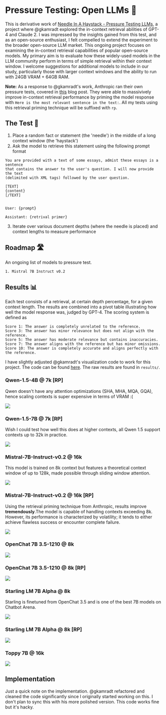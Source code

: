# Pressure Testing: Open LLMs 💢

This is derivative work of [Needle In A Haystack - Pressure Testing LLMs](https://github.com/gkamradt/LLMTest_NeedleInAHaystack), a project where @gkamradt explored the in-context retrieval abilities of GPT-4 and Claude 2. I was impressed by the insights gained from this test, and as an open-source enthusiast, I felt compelled to extend the experiment to the broader open-source LLM market. This ongoing project focuses on examining the in-context retrieval capabilities of popular open-source models. My primary aim is to evaluate how these widely-used models in the LLM community perform in terms of simple retrieval within their context window. I welcome suggestions for additional models to include in our study, particularly those with larger context windows and the ability to run with 24GB VRAM + 64GB RAM.

**Note:** As a response to @gkamradt's work, Anthropic ran their own pressure tests, covered in [this](https://www.anthropic.com/index/claude-2-1-prompting) blog post. They were able to massivively improve in-context retrieval performance by priming the model response with `Here is the most relevant sentence in the text:`. All my tests using this retrieval priming technique will be suffixed with `rp`.

## The Test 📝

1. Place a random fact or statement (the 'needle') in the middle of a long context window (the 'haystack')
2. Ask the model to retrieve this statement using the following prompt format

```
You are provided with a text of some essays, admist these essays is a sentence
that contains the answer to the user's question. I will now provide the text
(delimited with XML tags) followed by the user question.

[TEXT]
{content}
[/TEXT]


User: {prompt}

Assistant: {retrival primer}
```

3. Iterate over various document depths (where the needle is placed) and context lengths to measure performance

## Roadmap 🛣️

An ongoing list of models to pressure test.

```
1. Mistral 7B Instruct v0.2
```

## Results 📊

Each test consists of a retrieval, at certain depth percentage, for a given context length. The results are combined into a pivot table illustrating how well the model response was, judged by GPT-4. The scoring system is defined as

```
Score 1: The answer is completely unrelated to the reference.
Score 3: The answer has minor relevance but does not align with the reference.
Score 5: The answer has moderate relevance but contains inaccuracies.
Score 7: The answer aligns with the reference but has minor omissions.
Score 10: The answer is completely accurate and aligns perfectly with the reference.
```

I have slightly adjusted @gkamradt's visualization code to work for this project. The code can be found [here](/utils/visualize.ipynb). The raw results are found in `results/`.

### Qwen-1.5-4B @ 7k [RP]

Qwen doesn't have any attention optimizations (SHA, MHA, MQA, GQA), hence scaling contexts is super expensive in terms of VRAM :( 

![](/img/qwen1.5-4b-rp.png)

### Qwen-1.5-7B @ 7k [RP]

Wish I could test how well this does at higher contexts, all Qwen 1.5 support contexts up to 32k in practice.

![](qwen1.5-7b.png)

### Mistral-7B-Instruct-v0.2 @ 16k

This model is trained on 8k context but features a theoretical context window of up to 128k, made possible through sliding window attention.

![](/img/mistral_7b_16k.png)

### Mistral-7B-Instruct-v0.2 @ 16k [RP]

Using the retrieval priming technique from Anthropic, results improve **tremendously**.The model is capable of handling contexts exceeding 8k. However, its performance is characterized by volatility; it tends to either achieve flawless success or encounter complete failure.

![](/img/mistral_7b_16k_rp.png)

### OpenChat 7B 3.5-1210 @ 8k

![](/img/openchat-3.5-1210_8k.png)

### OpenChat 7B 3.5-1210 @ 8k [RP]

![](/img/openchat-3.5-1210_8k_rp.png)

### Starling LM 7B Alpha @ 8k

Starling is finetuned from OpenChat 3.5 and is one of the best 7B models on Chatbot Arena.

![](/img/starling-lm-7b-alpha.png)

### Starling LM 7B Alpha @ 8k [RP]

![](/img/starling-lm-7b-alpha_rp.png)

### Toppy 7B @ 16k

![](/img/toppy-7b.png)

## Implementation

Just a quick note on the implementation. @gkamradt refactored and cleaned the code significantly since I originally started working on this. I don't plan to sync this with his more polished version. This code works fine but it's hacky.
